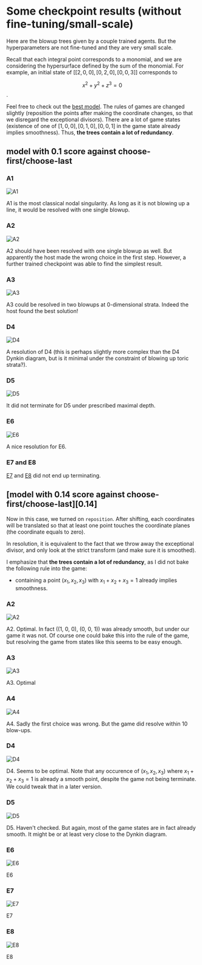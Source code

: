 # Some checkpoint results (without fine-tuning/small-scale)
Here are the blowup trees given by a couple trained agents. But the hyperparameters are not fine-tuned and they are very small scale.

Recall that each integral point corresponds to a monomial, and we are considering the hypersurface defined by the sum of the monomial. For example, an initial state of $[[2,0,0], [0,2,0], [0,0,3]]$ corresponds to

$$x^2+y^2+z^3=0$$.

Feel free to check out the [best model](#0.14). The rules of games are changed slightly (reposition the points after making the coordinate changes, so that we disregard the exceptional divisors). There are a lot of game states (existence of one of $[1, 0, 0], [0, 1, 0], [0, 0, 1]$ in the game state already implies smoothness). Thus, **the trees contain a lot of redundancy**.


## model with 0.1 score against choose-first/choose-last
### A1
![A1](0.1-model/A1.png)

A1 is the most classical nodal singularity. As long as it is not blowing up a line, it would be resolved with one single blowup.

### A2
![A2](0.1-model/A2.png)

A2 should have been resolved with one single blowup as well. But apparently the host made the wrong choice in the first step. However, a further trained checkpoint was able to find the simplest result.

### A3
![A3](0.1-model/A3.png)

A3 could be resolved in two blowups at 0-dimensional strata. Indeed the host found the best solution!

### D4
![D4](0.1-model/D4.png)

A resolution of D4 (this is perhaps slightly more complex than the D4 Dynkin diagram, but is it minimal under the constraint of blowing up toric strata?).

### D5
![D5](0.1-model/D5.png)

It did not terminate for D5 under prescribed maximal depth.

### E6
![E6](0.1-model/E6.png)

A nice resolution for E6.

### E7 and E8
[E7](0.1-model/E7.png) and [E8](0.1-model/E8.png) did not end up terminating.

## [model with 0.14 score against choose-first/choose-last][0.14]
Now in this case, we turned on `reposition`. After shifting, each coordinates will be translated so that at least one point touches the coordinate planes (the coordinate equals to zero).

In resolution, it is equivalent to the fact that we throw away the exceptional divisor, and only look at the strict transform (and make sure it is smoothed).

I emphasize that **the trees contain a lot of redundancy**, as I did not bake the following rule into the game: 
- containing a point $(x_1, x_2, x_3)$ with $x_1+x_2+x_3=1$ already implies smoothness.

### A2
![A2](0.14-model/A2.png)

A2. Optimal. In fact ((1, 0, 0), (0, 0, 1)) was already smooth, but under our game it was not. Of course one could bake this into the rule of the game, but resolving the game from states like this seems to be easy enough. 

### A3
![A3](0.14-model/A3.png)

A3. Optimal

### A4
![A4](0.14-model/A4.png)

A4. Sadly the first choice was wrong. But the game did resolve within 10 blow-ups.

### D4
![D4](0.14-model/D4.png)

D4. Seems to be optimal. Note that any occurence of $(x_1, x_2, x_3)$ where $x_1+x_2+x_3=1$ is already a smooth point, despite the game not being terminate. We could tweak that in a later version.

### D5
![D5](0.14-model/D5.png)

D5. Haven't checked. But again, most of the game states are in fact already smooth. It might be or at least very close to the Dynkin diagram.

### E6
![E6](0.14-model/E6.png)

E6

### E7
![E7](0.14-model/E7.png)

E7

### E8
![E8](0.14-model/E8.png)

E8
